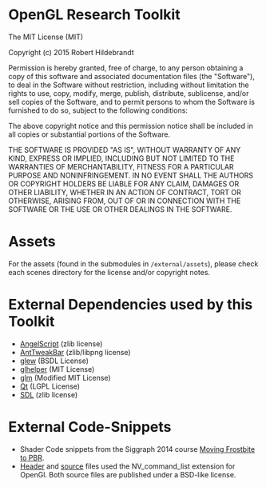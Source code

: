 # OpenGL Research Toolkit

The MIT License (MIT)

Copyright (c) 2015 Robert Hildebrandt

Permission is hereby granted, free of charge, to any person obtaining a copy
of this software and associated documentation files (the "Software"), to deal
in the Software without restriction, including without limitation the rights
to use, copy, modify, merge, publish, distribute, sublicense, and/or sell
copies of the Software, and to permit persons to whom the Software is
furnished to do so, subject to the following conditions:

The above copyright notice and this permission notice shall be included in all
copies or substantial portions of the Software.

THE SOFTWARE IS PROVIDED "AS IS", WITHOUT WARRANTY OF ANY KIND, EXPRESS OR
IMPLIED, INCLUDING BUT NOT LIMITED TO THE WARRANTIES OF MERCHANTABILITY,
FITNESS FOR A PARTICULAR PURPOSE AND NONINFRINGEMENT. IN NO EVENT SHALL THE
AUTHORS OR COPYRIGHT HOLDERS BE LIABLE FOR ANY CLAIM, DAMAGES OR OTHER
LIABILITY, WHETHER IN AN ACTION OF CONTRACT, TORT OR OTHERWISE, ARISING FROM,
OUT OF OR IN CONNECTION WITH THE SOFTWARE OR THE USE OR OTHER DEALINGS IN THE
SOFTWARE.

# Assets

For the assets (found in the submodules in `/external/assets`), please check each scenes directory for the license and/or copyright notes.

# External Dependencies used by this Toolkit

- [AngelScript](http://www.angelcode.com/angelscript/) (zlib license)
- [AntTweakBar](http://anttweakbar.sourceforge.net/doc/tools:anttweakbar) (zlib/libpng license)
- [glew](http://glew.sourceforge.net/) (BSDL License)
- [glhelper](https://github.com/Wumpf/glhelper) (MIT License)
- [glm](glm.g-truc.net) (Modified MIT License)
- [Qt](http://www.qt.io/) (LGPL License)
- [SDL](http://libsdl.org) (zlib license)

# External Code-Snippets

- Shader Code snippets from the Siggraph 2014 course [Moving Frostbite to PBR](http://www.frostbite.com/2014/11/moving-frostbite-to-pbr/).
- [Header](https://github.com/nvpro-samples/gl_cadscene_rendertechniques/blob/b47350a949e94dce368f14e968faa1672ef6ac42/nvcommandlist.h) and [source](https://github.com/nvpro-samples/gl_cadscene_rendertechniques/blob/b47350a949e94dce368f14e968faa1672ef6ac42/nvcommandlist.cpp) files used the NV_command_list extension for OpenGl. Both source files are published under a BSD-like license.

